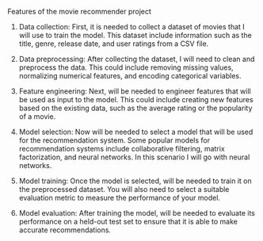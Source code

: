 Features of the movie recommender project

1) Data collection: First, it is needed to collect a dataset of movies that I will use to train the model. This dataset include information such as the title, genre, release date, and user ratings from a CSV file.

2) Data preprocessing: After collecting the dataset, I will need to clean and preprocess the data. This could include removing missing values, normalizing numerical features, and encoding categorical variables.

3) Feature engineering: Next, will be needed to engineer features that will be used as input to the model. This could include creating new features based on the existing data, such as the average rating or the popularity of a movie.

4) Model selection: Now will be needed to select a model that will be used for the recommendation system. Some popular models for recommendation systems include collaborative filtering, matrix factorization, and neural networks. In this scenario I will go with neural networks.

5) Model training: Once the model is selected, will be needed to train it on the preprocessed dataset. You will also need to select a suitable evaluation metric to measure the performance of your model.

6) Model evaluation: After training the model, will be needed to evaluate its performance on a held-out test set to ensure that it is able to make accurate recommendations.
